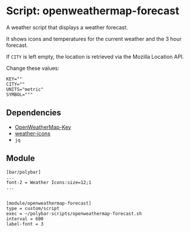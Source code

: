 # Script: openweathermap-forecast

A weather script that displays a weather forecast.

It shows icons and temperatures for the current weather and the 3 hour forecast.

If `CITY` is left empty, the location is retrieved via the Mozilla Location API.  

Change these values:

```
KEY=""
CITY=""
UNITS="metric"
SYMBOL="°"
```


## Dependencies

* [OpenWeatherMap-Key](https://openweathermap.org/appid)
* [weather-icons](https://github.com/erikflowers/weather-icons)
* `jq`


## Module

```
[bar/polybar]
...
font-2 = Weather Icons:size=12;1
...


[module/openweathermap-forecast]
type = custom/script
exec = ~/polybar-scripts/openweathermap-forecast.sh
interval = 600
label-font = 3
```
